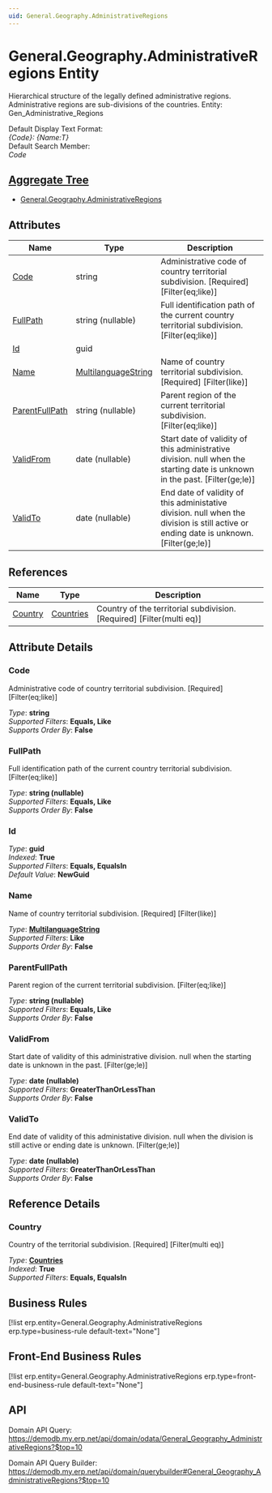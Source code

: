 ```yaml
---
uid: General.Geography.AdministrativeRegions
---
```

# General.Geography.AdministrativeRegions Entity

Hierarchical structure of the legally defined administrative regions. Administrative regions are sub-divisions of the countries. Entity: Gen_Administrative_Regions

Default Display Text Format:  
_{Code}: {Name:T}_  
Default Search Member:  
_Code_  

## [Aggregate Tree](xref:aggregates)  
* [General.Geography.AdministrativeRegions](General.Geography.AdministrativeRegions.md)  

## Attributes

| Name | Type | Description |
| ---- | ---- | --- |
| [Code](General.Geography.AdministrativeRegions.md#code) | string | Administrative code of country territorial subdivision. [Required] [Filter(eq;like)] 
| [FullPath](General.Geography.AdministrativeRegions.md#fullpath) | string (nullable) | Full identification path of the current country territorial subdivision. [Filter(eq;like)] 
| [Id](General.Geography.AdministrativeRegions.md#id) | guid |  
| [Name](General.Geography.AdministrativeRegions.md#name) | [MultilanguageString](../data-types.md#multilanguagestring) | Name of country territorial subdivision. [Required] [Filter(like)] 
| [ParentFullPath](General.Geography.AdministrativeRegions.md#parentfullpath) | string (nullable) | Parent region of the current territorial subdivision. [Filter(eq;like)] 
| [ValidFrom](General.Geography.AdministrativeRegions.md#validfrom) | date (nullable) | Start date of validity of this administrative division. null when the starting date is unknown in the past. [Filter(ge;le)] 
| [ValidTo](General.Geography.AdministrativeRegions.md#validto) | date (nullable) | End date of validity of this administative division. null when the division is still active or ending date is unknown. [Filter(ge;le)] 

## References

| Name | Type | Description |
| ---- | ---- | --- |
| [Country](General.Geography.AdministrativeRegions.md#country) | [Countries](General.Geography.Countries.md) | Country of the territorial subdivision. [Required] [Filter(multi eq)] |


## Attribute Details

### Code

Administrative code of country territorial subdivision. [Required] [Filter(eq;like)]

_Type_: **string**  
_Supported Filters_: **Equals, Like**  
_Supports Order By_: **False**  

### FullPath

Full identification path of the current country territorial subdivision. [Filter(eq;like)]

_Type_: **string (nullable)**  
_Supported Filters_: **Equals, Like**  
_Supports Order By_: **False**  

### Id

_Type_: **guid**  
_Indexed_: **True**  
_Supported Filters_: **Equals, EqualsIn**  
_Default Value_: **NewGuid**  

### Name

Name of country territorial subdivision. [Required] [Filter(like)]

_Type_: **[MultilanguageString](../data-types.md#multilanguagestring)**  
_Supported Filters_: **Like**  
_Supports Order By_: **False**  

### ParentFullPath

Parent region of the current territorial subdivision. [Filter(eq;like)]

_Type_: **string (nullable)**  
_Supported Filters_: **Equals, Like**  
_Supports Order By_: **False**  

### ValidFrom

Start date of validity of this administrative division. null when the starting date is unknown in the past. [Filter(ge;le)]

_Type_: **date (nullable)**  
_Supported Filters_: **GreaterThanOrLessThan**  
_Supports Order By_: **False**  

### ValidTo

End date of validity of this administative division. null when the division is still active or ending date is unknown. [Filter(ge;le)]

_Type_: **date (nullable)**  
_Supported Filters_: **GreaterThanOrLessThan**  
_Supports Order By_: **False**  


## Reference Details

### Country

Country of the territorial subdivision. [Required] [Filter(multi eq)]

_Type_: **[Countries](General.Geography.Countries.md)**  
_Indexed_: **True**  
_Supported Filters_: **Equals, EqualsIn**  



## Business Rules

[!list erp.entity=General.Geography.AdministrativeRegions erp.type=business-rule default-text="None"]

## Front-End Business Rules

[!list erp.entity=General.Geography.AdministrativeRegions erp.type=front-end-business-rule default-text="None"]

## API

Domain API Query:
<https://demodb.my.erp.net/api/domain/odata/General_Geography_AdministrativeRegions?$top=10>

Domain API Query Builder:
<https://demodb.my.erp.net/api/domain/querybuilder#General_Geography_AdministrativeRegions?$top=10>

